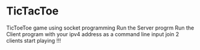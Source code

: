 # TicTacToe
TicToeToe game using socket programming 
Run the Server progrm
Run the Client program with your ipv4 address as a command line input 
join 2 clients
start playing !!!
